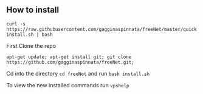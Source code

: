 ## How to install

`curl -s https://raw.githubusercontent.com/gagginaspinnata/freeNet/master/quickinstall.sh | bash`

First Clone the repo

`apt-get update; apt-get install git; git clone https://github.com/gagginaspinnata/freeNet.git;`

Cd into the directory `cd freeNet` and run `bash install.sh`

To view the new installed commands run `vpshelp`
